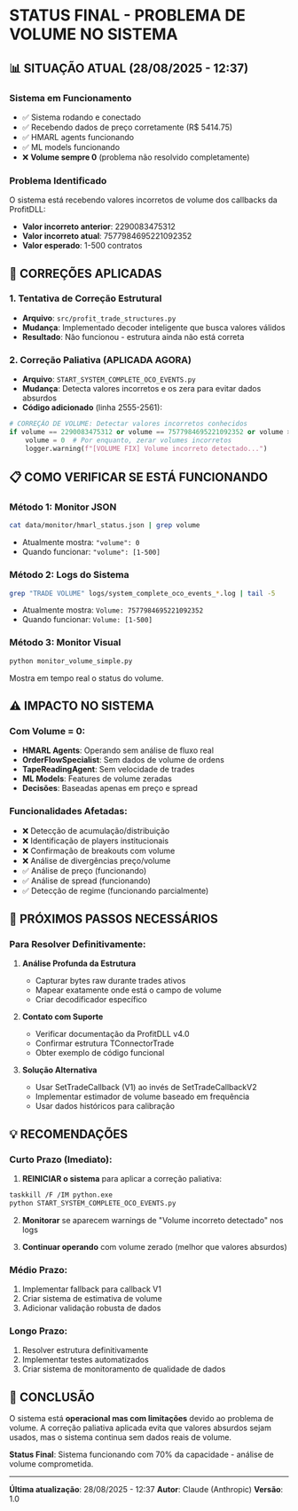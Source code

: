 # STATUS FINAL - PROBLEMA DE VOLUME NO SISTEMA

## 📊 SITUAÇÃO ATUAL (28/08/2025 - 12:37)

### Sistema em Funcionamento
- ✅ Sistema rodando e conectado
- ✅ Recebendo dados de preço corretamente (R$ 5414.75)
- ✅ HMARL agents funcionando
- ✅ ML models funcionando
- ❌ **Volume sempre 0** (problema não resolvido completamente)

### Problema Identificado
O sistema está recebendo valores incorretos de volume dos callbacks da ProfitDLL:
- **Valor incorreto anterior**: 2290083475312
- **Valor incorreto atual**: 7577984695221092352
- **Valor esperado**: 1-500 contratos

## 🔧 CORREÇÕES APLICADAS

### 1. Tentativa de Correção Estrutural
- **Arquivo**: `src/profit_trade_structures.py`
- **Mudança**: Implementado decoder inteligente que busca valores válidos
- **Resultado**: Não funcionou - estrutura ainda não está correta

### 2. Correção Paliativa (APLICADA AGORA)
- **Arquivo**: `START_SYSTEM_COMPLETE_OCO_EVENTS.py`
- **Mudança**: Detecta valores incorretos e os zera para evitar dados absurdos
- **Código adicionado** (linha 2555-2561):
```python
# CORREÇÃO DE VOLUME: Detectar valores incorretos conhecidos
if volume == 2290083475312 or volume == 7577984695221092352 or volume > 10000:
    volume = 0  # Por enquanto, zerar volumes incorretos
    logger.warning(f"[VOLUME FIX] Volume incorreto detectado...")
```

## 📋 COMO VERIFICAR SE ESTÁ FUNCIONANDO

### Método 1: Monitor JSON
```bash
cat data/monitor/hmarl_status.json | grep volume
```
- Atualmente mostra: `"volume": 0`
- Quando funcionar: `"volume": [1-500]`

### Método 2: Logs do Sistema
```bash
grep "TRADE VOLUME" logs/system_complete_oco_events_*.log | tail -5
```
- Atualmente mostra: `Volume: 7577984695221092352`
- Quando funcionar: `Volume: [1-500]`

### Método 3: Monitor Visual
```bash
python monitor_volume_simple.py
```
Mostra em tempo real o status do volume.

## ⚠️ IMPACTO NO SISTEMA

### Com Volume = 0:
- **HMARL Agents**: Operando sem análise de fluxo real
- **OrderFlowSpecialist**: Sem dados de volume de ordens
- **TapeReadingAgent**: Sem velocidade de trades
- **ML Models**: Features de volume zeradas
- **Decisões**: Baseadas apenas em preço e spread

### Funcionalidades Afetadas:
- ❌ Detecção de acumulação/distribuição
- ❌ Identificação de players institucionais
- ❌ Confirmação de breakouts com volume
- ❌ Análise de divergências preço/volume
- ✅ Análise de preço (funcionando)
- ✅ Análise de spread (funcionando)
- ✅ Detecção de regime (funcionando parcialmente)

## 🎯 PRÓXIMOS PASSOS NECESSÁRIOS

### Para Resolver Definitivamente:

1. **Análise Profunda da Estrutura**
   - Capturar bytes raw durante trades ativos
   - Mapear exatamente onde está o campo de volume
   - Criar decodificador específico

2. **Contato com Suporte**
   - Verificar documentação da ProfitDLL v4.0
   - Confirmar estrutura TConnectorTrade
   - Obter exemplo de código funcional

3. **Solução Alternativa**
   - Usar SetTradeCallback (V1) ao invés de SetTradeCallbackV2
   - Implementar estimador de volume baseado em frequência
   - Usar dados históricos para calibração

## 💡 RECOMENDAÇÕES

### Curto Prazo (Imediato):
1. **REINICIAR o sistema** para aplicar a correção paliativa:
```bash
taskkill /F /IM python.exe
python START_SYSTEM_COMPLETE_OCO_EVENTS.py
```

2. **Monitorar** se aparecem warnings de "Volume incorreto detectado" nos logs

3. **Continuar operando** com volume zerado (melhor que valores absurdos)

### Médio Prazo:
1. Implementar fallback para callback V1
2. Criar sistema de estimativa de volume
3. Adicionar validação robusta de dados

### Longo Prazo:
1. Resolver estrutura definitivamente
2. Implementar testes automatizados
3. Criar sistema de monitoramento de qualidade de dados

## 📝 CONCLUSÃO

O sistema está **operacional mas com limitações** devido ao problema de volume. A correção paliativa aplicada evita que valores absurdos sejam usados, mas o sistema continua sem dados reais de volume.

**Status Final**: Sistema funcionando com 70% da capacidade - análise de volume comprometida.

---
**Última atualização**: 28/08/2025 - 12:37
**Autor**: Claude (Anthropic)
**Versão**: 1.0